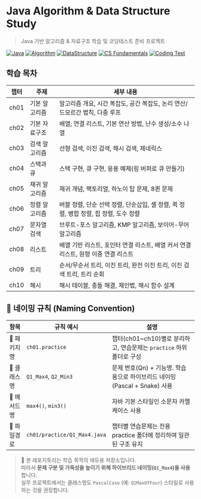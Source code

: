 # Java Algorithm & Data Structure Study
> Java 기반 알고리즘 &amp; 자료구조 학습 및 코딩테스트 준비 프로젝트

[![Java](https://img.shields.io/badge/Language-Java-blue.svg)](https://www.oracle.com/java/)
[![Algorithm](https://img.shields.io/badge/Study-Algorithm-red)](#)
[![DataStructure](https://img.shields.io/badge/Study-DataStructure-green)](#)
[![CS Fundamentals](https://img.shields.io/badge/CS-Fundamentals-important)](#)
[![Coding Test](https://img.shields.io/badge/Preparation-CodingTest-yellow)](#)


## 학습 목차
| 챕터 | 주제                  | 세부 내용                                      |
|-----|----------------------|----------------------------------------------|
| ch01 | 기본 알고리즘 | 알고리즘 개요, 시간 복잡도, 공간 복잡도, 논리 연산/드모르간 법칙, 다중 루프 |
| ch02 | 기본 자료구조 | 배열, 연결 리스트, 기본 연산 방법, 난수 생성/소수 나열 |
| ch03 | 검색 알고리즘 | 선형 검색, 이진 검색, 해시 검색, 제네릭스 |
| ch04 | 스택과 큐 | 스택 구현, 큐 구현, 응용 예제(링 버퍼로 큐 만들기) |
| ch05 | 재귀 알고리즘 | 재귀 개념, 팩토리얼, 하노이 탑 문제, 8퀸 문제 |
| ch06 | 정렬 알고리즘 | 버블 정렬, 단순 선택 정렬, 단순삽입, 셸 정렬, 퀵 정렬, 병합 정렬, 힙 정렬, 도수 정렬 |
| ch07 | 문자열 검색 | 브루트-포스 알고리즘, KMP 알고리즘, 보이어-무어 알고리즘 |
| ch08 | 리스트 | 배열 기반 리스트, 포인터 연결 리스트, 배열 커서 연결 리스트, 원형 이중 연결 리스트 |
| ch09 | 트리 | 순서/무순서 트리, 이진 트리, 완전 이진 트리, 이진 검색 트리, 트리 순회 |
| ch10 | 해시 | 해시 테이블, 충돌 해결, 체인법, 해시 함수 설계 |


## 📌 네이밍 규칙 (Naming Convention)

| 항목       | 규칙 예시                          | 설명 |
|------------|------------------------------------|------|
| 📁 패키지명  | `ch01.practice`                    | 챕터(ch01~ch10)별로 분리하고, 연습문제는 `practice` 하위 폴더로 구성 |
| 📄 클래스명  | `Q1_Max4`, `Q2_Min3`               | 문제 번호(Qn) + 기능명. 학습용으로 하이브리드 네이밍(Pascal + Snake) 사용 |
| 🧩 메서드명  | `max4()`, `min3()`                 | 자바 기본 스타일인 소문자 카멜케이스 사용 |
| 📁 파일경로  | `ch01/practice/Q1_Max4.java`       | 챕터별 연습문제는 전용 practice 폴더에 정리하여 일관된 구조 유지 |

> 📌 본 레포지토리는 학습 목적의 에듀용 저장소입니다.  
> 따라서 **문제 구분 및 가독성을 높이기 위해 하이브리드 네이밍(`Q1_Max4`)을 사용**합니다.  
> 실무 프로젝트에서는 클래스명도 `PascalCase` (예: `Q1MaxOfFour`) 스타일로 사용하는 것을 권장합니다.
